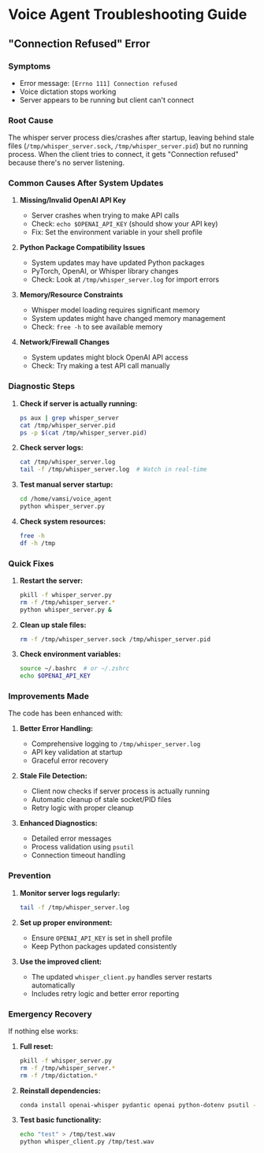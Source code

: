 # Voice Agent Troubleshooting Guide

## "Connection Refused" Error

### Symptoms
- Error message: `[Errno 111] Connection refused`
- Voice dictation stops working
- Server appears to be running but client can't connect

### Root Cause
The whisper server process dies/crashes after startup, leaving behind stale files (`/tmp/whisper_server.sock`, `/tmp/whisper_server.pid`) but no running process. When the client tries to connect, it gets "Connection refused" because there's no server listening.

### Common Causes After System Updates

1. **Missing/Invalid OpenAI API Key**
   - Server crashes when trying to make API calls
   - Check: `echo $OPENAI_API_KEY` (should show your API key)
   - Fix: Set the environment variable in your shell profile

2. **Python Package Compatibility Issues**
   - System updates may have updated Python packages
   - PyTorch, OpenAI, or Whisper library changes
   - Check: Look at `/tmp/whisper_server.log` for import errors

3. **Memory/Resource Constraints**
   - Whisper model loading requires significant memory
   - System updates might have changed memory management
   - Check: `free -h` to see available memory

4. **Network/Firewall Changes**
   - System updates might block OpenAI API access
   - Check: Try making a test API call manually

### Diagnostic Steps

1. **Check if server is actually running:**
   ```bash
   ps aux | grep whisper_server
   cat /tmp/whisper_server.pid
   ps -p $(cat /tmp/whisper_server.pid)
   ```

2. **Check server logs:**
   ```bash
   cat /tmp/whisper_server.log
   tail -f /tmp/whisper_server.log  # Watch in real-time
   ```

3. **Test manual server startup:**
   ```bash
   cd /home/vamsi/voice_agent
   python whisper_server.py
   ```

4. **Check system resources:**
   ```bash
   free -h
   df -h /tmp
   ```

### Quick Fixes

1. **Restart the server:**
   ```bash
   pkill -f whisper_server.py
   rm -f /tmp/whisper_server.*
   python whisper_server.py &
   ```

2. **Clean up stale files:**
   ```bash
   rm -f /tmp/whisper_server.sock /tmp/whisper_server.pid
   ```

3. **Check environment variables:**
   ```bash
   source ~/.bashrc  # or ~/.zshrc
   echo $OPENAI_API_KEY
   ```

### Improvements Made

The code has been enhanced with:

1. **Better Error Handling:**
   - Comprehensive logging to `/tmp/whisper_server.log`
   - API key validation at startup
   - Graceful error recovery

2. **Stale File Detection:**
   - Client now checks if server process is actually running
   - Automatic cleanup of stale socket/PID files
   - Retry logic with proper cleanup

3. **Enhanced Diagnostics:**
   - Detailed error messages
   - Process validation using `psutil`
   - Connection timeout handling

### Prevention

1. **Monitor server logs regularly:**
   ```bash
   tail -f /tmp/whisper_server.log
   ```

2. **Set up proper environment:**
   - Ensure `OPENAI_API_KEY` is set in shell profile
   - Keep Python packages updated consistently

3. **Use the improved client:**
   - The updated `whisper_client.py` handles server restarts automatically
   - Includes retry logic and better error reporting

### Emergency Recovery

If nothing else works:

1. **Full reset:**
   ```bash
   pkill -f whisper_server.py
   rm -f /tmp/whisper_server.*
   rm -f /tmp/dictation.*
   ```

2. **Reinstall dependencies:**
   ```bash
   conda install openai-whisper pydantic openai python-dotenv psutil -y
   ```

3. **Test basic functionality:**
   ```bash
   echo "test" > /tmp/test.wav
   python whisper_client.py /tmp/test.wav
   ``` 